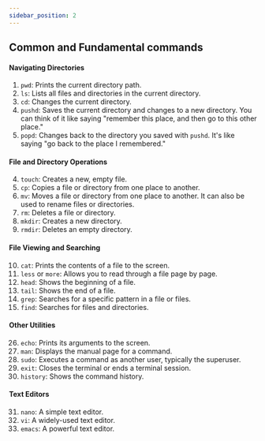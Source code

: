 ```yaml
---
sidebar_position: 2
---
```


## Common and Fundamental commands

#### Navigating Directories

1.  `pwd`: Prints the current directory path.
2.  `ls`: Lists all files and directories in the current directory.
3.  `cd`: Changes the current directory.
4. `pushd`: Saves the current directory and changes to a new directory. You can think of it like saying "remember this place, and then go to this other place."
5.  `popd`: Changes back to the directory you saved with `pushd`. It's like saying "go back to the place I remembered."

#### File and Directory Operations

4.  `touch`: Creates a new, empty file.
5.  `cp`: Copies a file or directory from one place to another.
6.  `mv`: Moves a file or directory from one place to another. It can also be used to rename files or directories.
7.  `rm`: Deletes a file or directory.
8.  `mkdir`: Creates a new directory.
9.  `rmdir`: Deletes an empty directory.

#### File Viewing and Searching

10.  `cat`: Prints the contents of a file to the screen.
11.  `less` or `more`: Allows you to read through a file page by page.
12.  `head`: Shows the beginning of a file.
13.  `tail`: Shows the end of a file.
14.  `grep`: Searches for a specific pattern in a file or files.
15.  `find`: Searches for files and directories.

#### Other Utilities

26.  `echo`: Prints its arguments to the screen.
27.  `man`: Displays the manual page for a command.
28.  `sudo`: Executes a command as another user, typically the superuser.
29.  `exit`: Closes the terminal or ends a terminal session.
30.  `history`: Shows the command history.

#### Text Editors

31.  `nano`: A simple text editor.
32.  `vi`: A widely-used text editor.
33.  `emacs`: A powerful text editor.